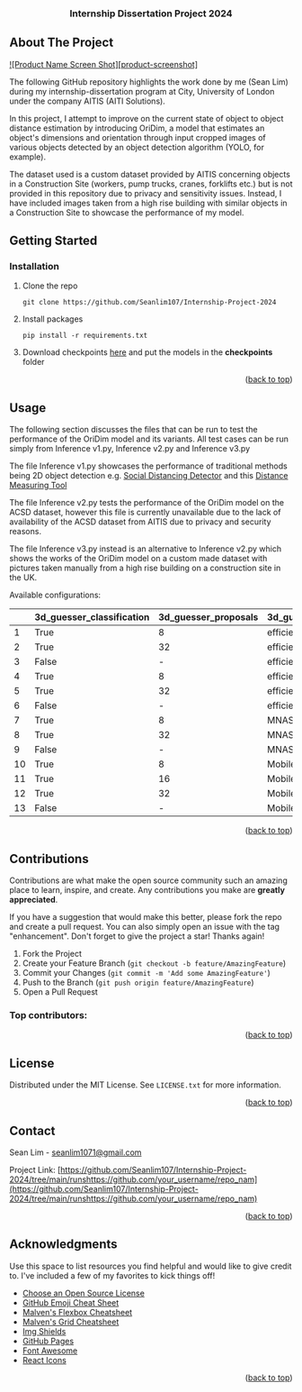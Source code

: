 <!-- Improved compatibility of back to top link: See: https://github.com/othneildrew/Best-README-Template/pull/73 -->

<a id="readme-top"></a>

<!--
*** Thanks for checking out the Best-README-Template. If you have a suggestion
*** that would make this better, please fork the repo and create a pull request
*** or simply open an issue with the tag "enhancement".
*** Don't forget to give the project a star!
*** Thanks again! Now go create something AMAZING! :D
-->

<!-- PROJECT SHIELDS -->

<h3 align="center">Internship Dissertation Project 2024

<!-- ABOUT THE PROJECT -->

## About The Project

[![Product Name Screen Shot][product-screenshot]](https://example.com)

The following GitHub repository highlights the work done by me (Sean Lim) during my internship-dissertation program at City, University of London under the company AITIS (AITI Solutions).

In this project, I attempt to improve on the current state of object to object distance estimation by introducing OriDim, a model that estimates an object's dimensions and orientation through input cropped images of various objects detected by an object detection algorithm (YOLO, for example).

The dataset used is a custom dataset provided by AITIS concerning objects in a Construction Site (workers, pump trucks, cranes, forklifts etc.) but is not provided in this repository due to privacy and sensitivity issues. Instead, I have included images taken from a high rise building with similar objects in a Construction Site to showcase the performance of my model.</p>

<!-- GETTING STARTED -->

## Getting Started

### Installation

1. Clone the repo

   ```
   git clone https://github.com/Seanlim107/Internship-Project-2024
   ```
2. Install packages

   ```
   pip install -r requirements.txt
   ```
3. Download checkpoints [here](https://drive.google.com/drive/u/1/folders/10OclwYqrT4uszMrPMUZ6xA7OPZUfyrtg) and put the models in the **checkpoints** folder

<p align="right">(<a href="#readme-top">back to top</a>)</p>

<!-- USAGE EXAMPLES -->

## Usage

The following section discusses the files that can be run to test the performance of the OriDim model and its variants. All test cases can be run simply from Inference v1.py, Inference v2.py and Inference v3.py

The file Inference v1.py showcases the performance of traditional methods being 2D object detection e.g. [Social Distancing Detector](https://pyimagesearch.com/2020/06/01/opencv-social-distancing-detector/) and this [Distance Measuring Tool](https://pyimagesearch.com/2016/04/04/measuring-distance-between-objects-in-an-image-with-opencv/https:/)

The file Inference v2.py tests the performance of the OriDim model on the ACSD dataset, however this file is currently unavailable due to the lack of availability of the ACSD dataset from AITIS due to privacy and security reasons.

The file Inference v3.py instead is an alternative to Inference v2.py which shows the works of the OriDim model on a custom made dataset with pictures taken manually from a high rise building on a construction site in the UK.

Available configurations:


|    | 3d_guesser_classification | 3d_guesser_proposals | 3d_guesser_backbone |
| ---- | :-------------------------- | ---------------------- | --------------------- |
| 1  | True                      | 8                    | efficientnet_b0     |
| 2  | True                      | 32                   | efficientnet_b0     |
| 3  | False                     | -                    | efficientnet_b0     |
| 4  | True                      | 8                    | efficientnet_b2     |
| 5  | True                      | 32                   | efficientnet_b2     |
| 6  | False                     | -                    | efficientnet_b2     |
| 7  | True                      | 8                    | MNASNet1_0          |
| 8  | True                      | 32                   | MNASNet1_0          |
| 9  | False                     | -                    | MNASNet1_0          |
| 10 | True                      | 8                    | MobileNet_V2        |
| 11 | True                      | 16                   | MobileNet_V2        |
| 12 | True                      | 32                   | MobileNet_V2        |
| 13 | False                     | -                    | MobileNet_V2        |


<p align="right">(<a href="#readme-top">back to top</a>)</p>


## <!-- CONTRIBUTING -->

## Contributions

Contributions are what make the open source community such an amazing place to learn, inspire, and create. Any contributions you make are **greatly appreciated**.

If you have a suggestion that would make this better, please fork the repo and create a pull request. You can also simply open an issue with the tag "enhancement".
Don't forget to give the project a star! Thanks again!

1. Fork the Project
2. Create your Feature Branch (`git checkout -b feature/AmazingFeature`)
3. Commit your Changes (`git commit -m 'Add some AmazingFeature'`)
4. Push to the Branch (`git push origin feature/AmazingFeature`)
5. Open a Pull Request

### Top contributors:

<p align="right">(<a href="#readme-top">back to top</a>)</p>

<!-- LICENSE -->

## License

Distributed under the MIT License. See `LICENSE.txt` for more information.

<p align="right">(<a href="#readme-top">back to top</a>)</p>

<!-- CONTACT -->

## Contact

Sean Lim  - seanlim1071@gmail.com

Project Link: [https://github.com/Seanlim107/Internship-Project-2024/tree/main/runshttps://github.com/your_username/repo_nam](https://github.com/Seanlim107/Internship-Project-2024/tree/main/runshttps://github.com/your_username/repo_nam)

<p align="right">(<a href="#readme-top">back to top</a>)</p>

<!-- ACKNOWLEDGMENTS -->

## Acknowledgments

Use this space to list resources you find helpful and would like to give credit to. I've included a few of my favorites to kick things off!

* [Choose an Open Source License](https://choosealicense.com)
* [GitHub Emoji Cheat Sheet](https://www.webpagefx.com/tools/emoji-cheat-sheet)
* [Malven's Flexbox Cheatsheet](https://flexbox.malven.co/)
* [Malven's Grid Cheatsheet](https://grid.malven.co/)
* [Img Shields](https://shields.io)
* [GitHub Pages](https://pages.github.com)
* [Font Awesome](https://fontawesome.com)
* [React Icons](https://react-icons.github.io/react-icons/search)

<p align="right">(<a href="#readme-top">back to top</a>)</p>

<!-- MARKDOWN LINKS & IMAGES -->

<!-- https://www.markdownguide.org/basic-syntax/#reference-style-links -->
